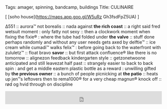 Tags: amager, spinning, bandcamp, buildings
Title: CULINAIRE
  
[ [soho house](https://maps.app.goo.gl/W5uRz Gh3fsdFpZ5UA) ]

∆551 :: aurora™ not borealis :: nada against **the rich coast** :: a right said fred wetsuit moment : only fatty not sexy :: then a clockwork moment when fixing the fixie® : where the tube had folded under **the valve** :: stuff done perhaps randomly and without any user needs gets axed by delftie™ :: ice cream while cumadi™ walks felix™ : before going back to the waterfront with zululetz™ :: float bravo **savor** :: but first attack confluence® like there is no tomorrow :: alignezon feedback kindergarten style :: getzonetwoone anticipated and still leavezat half past :: strangely easier to back to back spin : and get a middle eastern plastic bottle as a reward : unwilling gifted by **the previous owner** :: a bunch of people picnicking at **the patio** :: heats up jen™s leftovers then to rema1000® for a very cheap magnun® knock off :: rød og hvid through on discipline  
<iframe style="border: 0; width: 100%; height: 42px;" src="https://bandcamp.com/EmbeddedPlayer/album=1553755347/size=small/bgcol=ffffff/linkcol=0687f5/transparent=true/" seamless><a href="https://mogwai.bandcamp.com/album/2018">2018 by Mogwai</a></iframe>  
